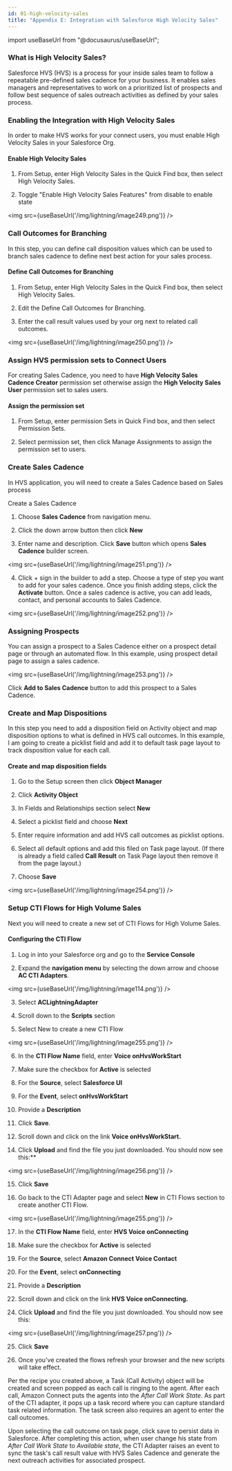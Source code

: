 ```yaml
---
id: 01-high-velocity-sales
title: "Appendix E: Integration with Salesforce High Velocity Sales"
---
```


import useBaseUrl from "@docusaurus/useBaseUrl";

### What is High Velocity Sales?

Salesforce HVS (HVS) is a process for your inside sales team to follow a
repeatable pre-defined sales cadence for your business. It enables sales
managers and representatives to work on a prioritized list of prospects
and follow best sequence of sales outreach activities as defined by your
sales process.

### Enabling the Integration with High Velocity Sales

In order to make HVS works for your connect users, you must enable High
Velocity Sales in your Salesforce Org.

#### Enable High Velocity Sales

1.  From Setup, enter High Velocity Sales in the Quick Find box, then
    select High Velocity Sales.

2.  Toggle "Enable High Velocity Sales Features" from disable to enable
    state

<img src={useBaseUrl('/img/lightning/image249.png')} />

### Call Outcomes for Branching

In this step, you can define call disposition values which can be used
to branch sales cadence to define next best action for your sales
process.

#### Define Call Outcomes for Branching

1.  From Setup, enter High Velocity Sales in the Quick Find box, then
    select High Velocity Sales.

2.  Edit the Define Call Outcomes for Branching.

3.  Enter the call result values used by your org next to related call
    outcomes.

<img src={useBaseUrl('/img/lightning/image250.png')} />

### Assign HVS permission sets to Connect Users

For creating Sales Cadence, you need to have **High Velocity Sales
Cadence Creator** permission set otherwise assign the **High Velocity
Sales User** permission set to sales users.

#### Assign the permission set

1.  From Setup, enter permission Sets in Quick Find box, and then select
    Permission Sets.

2.  Select permission set, then click Manage Assignments to assign the
    permission set to users.

### Create Sales Cadence

In HVS application, you will need to create a Sales Cadence based on
Sales process

Create a Sales Cadence

1.  Choose **Sales Cadence** from navigation menu.

2.  Click the down arrow button then click **New**

3.  Enter name and description. Click **Save** button which opens
    **Sales Cadence** builder screen.

<img src={useBaseUrl('/img/lightning/image251.png')} />

4.  Click + sign in the builder to add a step. Choose a type of step you
    want to add for your sales cadence. Once you finish adding steps,
    click the **Activate** button. Once a sales cadence is active, you
    can add leads, contact, and personal accounts to Sales Cadence.

<img src={useBaseUrl('/img/lightning/image252.png')} />

### Assigning Prospects

You can assign a prospect to a Sales Cadence either on a prospect detail
page or through an automated flow. In this example, using prospect
detail page to assign a sales cadence.

<img src={useBaseUrl('/img/lightning/image253.png')} />

Click **Add to Sales Cadence** button to add this prospect to a Sales
Cadence.

### Create and Map Dispositions

In this step you need to add a disposition field on Activity object and
map disposition options to what is defined in HVS call outcomes. In this
example, I am going to create a picklist field and add it to default
task page layout to track disposition value for each call.

#### Create and map disposition fields

1.  Go to the Setup screen then click **Object Manager**

2.  Click **Activity Object**

3.  In Fields and Relationships section select **New**

4.  Select a picklist field and choose **Next**

5.  Enter require information and add HVS call outcomes as picklist
    options.

6.  Select all default options and add this filed on Task page layout.
    (If there is already a field called **Call Result** on Task Page
    layout then remove it from the page layout.)

7.  Choose **Save**

<img src={useBaseUrl('/img/lightning/image254.png')} />

### Setup CTI Flows for High Volume Sales

Next you will need to create a new set of CTI Flows for High Volume
Sales.

#### Configuring the CTI Flow

1.  Log in into your Salesforce org and go to the **Service Console**

2.  Expand the **navigation menu** by selecting the down arrow and
    choose **AC CTI Adapters**.

<img src={useBaseUrl('/img/lightning/image114.png')} />

3.  Select **ACLightningAdapter**

4.  Scroll down to the **Scripts** section

5.  Select New to create a new CTI Flow

<img src={useBaseUrl('/img/lightning/image255.png')} />

6.  In the **CTI Flow Name** field, enter **Voice onHvsWorkStart**

7.  Make sure the checkbox for **Active** is selected

8.  For the **Source**, select **Salesforce UI**

9.  For the **Event**, select **onHvsWorkStart**

10. Provide a **Description**

11. Click **Save**.

12. Scroll down and click on the link **Voice onHvsWorkStart.**

<!-- 13. Download this file: [this code](./hvs2.json). -->

14. Click **Upload** and find the file you just downloaded. You should now
    see this:\*\*

<img src={useBaseUrl('/img/lightning/image256.png')} />

15. Click **Save**

16. Go back to the CTI Adapter page and select **New** in CTI Flows
    section to create another CTI Flow.

<img src={useBaseUrl('/img/lightning/image255.png')} />

17. In the **CTI Flow Name** field, enter **HVS Voice onConnecting**

18. Make sure the checkbox for **Active** is selected

19. For the **Source**, select **Amazon Connect Voice Contact**

20. For the **Event**, select **onConnecting**

21. Provide a **Description**

22. Scroll down and click on the link **HVS Voice onConnecting.**

<!-- 23. Download this file: [this code](./hvs2.json). -->

24. Click **Upload** and find the file you just downloaded. You should now
    see this:

<img src={useBaseUrl('/img/lightning/image257.png')} />

25. Click **Save**

26. Once you've created the flows refresh your browser and the new
    scripts will take effect.

Per the recipe you created above, a Task (Call Activity) object will
be created and screen popped as each call is ringing to the agent.
After each call, Amazon Connect puts the agents into the _After Call
Work State_. As part of the CTI adapter, it pops up a task record
where you can capture standard task related information. The task
screen also requires an agent to enter the call outcomes.

Upon selecting the call outcome on task page, click save to persist
data in Salesforce. After completing this action, when user change his
state from _After Call Work State_ to _Available state_, the CTI
Adapter raises an event to sync the task's call result value with HVS
Sales Cadence and generate the next outreach activities for associated
prospect.
